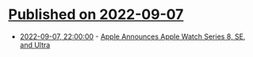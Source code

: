 # [Published on 2022-09-07](index.md)

* [2022-09-07, 22:00:00](https://apple.slashdot.org/story/22/09/07/2053201/apple-announces-apple-watch-series-8-se-and-ultra?utm_source=rss1.0mainlinkanon&utm_medium=feed) - [Apple Announces Apple Watch Series 8, SE, and Ultra](https://apple.slashdot.org/story/22/09/07/2053201/apple-announces-apple-watch-series-8-se-and-ultra?utm_source=rss1.0mainlinkanon&utm_medium=feed)
